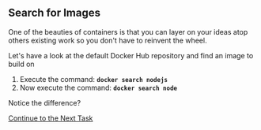 ## Search for Images
One of the beauties of containers is that you can layer on your ideas atop others existing work so you don't have to reinvent the wheel.

Let's have a look at the default Docker Hub repository and find an image to build on

 1. Execute the command:    **`docker search nodejs`** 
 2. Now execute the command: **`docker search node`**

Notice the difference?

[Continue to the Next Task](https://github.com/Burwood/containers101/blob/master/containers_lab/azure/task_2.md)

